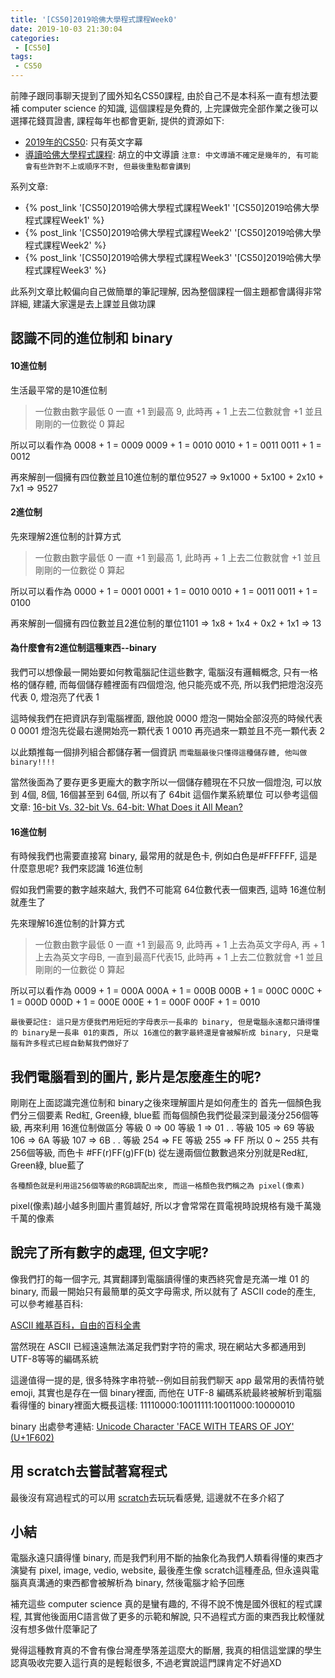 ```yaml
---
title: '[CS50]2019哈佛大學程式課程Week0'
date: 2019-10-03 21:30:04
categories:
 - [CS50]
tags:
 - CS50
---
```

前陣子跟同事聊天提到了國外知名CS50課程, 由於自己不是本科系一直有想法要補 computer science 的知識, 這個課程是免費的, 上完課做完全部作業之後可以選擇花錢買證書, 課程每年也都會更新, 提供的資源如下:

- [2019年的CS50](https://sihhanwang.github.io/2019/04/09/hexo-tutorial/): 只有英文字幕
- [導讀哈佛大學程式課程](https://www.lidemy.com/courses/192307/lectures/3062865): 胡立的中文導讀
`注意: 中文導讀不確定是幾年的, 有可能會有些許對不上或順序不對, 但最後重點都會講到`

系列文章:
- {% post_link '[CS50]2019哈佛大學程式課程Week1' '[CS50]2019哈佛大學程式課程Week1' %}
- {% post_link '[CS50]2019哈佛大學程式課程Week2' '[CS50]2019哈佛大學程式課程Week2' %}
- {% post_link '[CS50]2019哈佛大學程式課程Week3' '[CS50]2019哈佛大學程式課程Week3' %}

此系列文章比較偏向自己做簡單的筆記理解, 因為整個課程一個主題都會講得非常詳細, 建議大家還是去上課並且做功課

## 認識不同的進位制和 binary

#### 10進位制

生活最平常的是10進位制
> 一位數由數字最低 0 一直 +1 到最高 9, 此時再 + 1 上去二位數就會 +1 並且剛剛的一位數從 0 算起

所以可以看作為
0008 + 1 = 0009
0009 + 1 = 0010
0010 + 1 = 0011
0011 + 1 = 0012

再來解剖一個擁有四位數並且10進位制的單位9527
=> 9x1000 + 5x100 + 2x10 + 7x1
=> 9527

#### 2進位制

先來理解2進位制的計算方式
> 一位數由數字最低 0 一直 +1 到最高 1, 此時再 + 1 上去二位數就會 +1 並且剛剛的一位數從 0 算起

所以可以看作為
0000 + 1 = 0001
0001 + 1 = 0010
0010 + 1 = 0011
0011 + 1 = 0100

再來解剖一個擁有四位數並且2進位制的單位1101
=> 1x8 + 1x4 + 0x2 + 1x1
=> 13

#### 為什麼會有2進位制這種東西--binary

我們可以想像最一開始要如何教電腦記住這些數字, 電腦沒有邏輯概念, 只有一格格的儲存體, 而每個儲存體裡面有四個燈泡, 他只能亮或不亮, 所以我們把燈泡沒亮代表 0, 燈泡亮了代表 1

這時候我們在把資訊存到電腦裡面, 跟他說
0000 燈泡一開始全部沒亮的時候代表 0
0001 燈泡先從最右邊開始亮一顆代表 1
0010 再亮過來一顆並且不亮一顆代表 2

以此類推每一個排列組合都儲存著一個資訊
`而電腦最後只懂得這種儲存體, 他叫做 binary!!!!`

當然後面為了要存更多更龐大的數字所以一個儲存體現在不只放一個燈泡, 可以放到 4個, 8個, 16個甚至到 64個, 所以有了 64bit 這個作業系統單位
可以參考這個文章:
[16-bit Vs. 32-bit Vs. 64-bit: What Does it All Mean?](https://digital-photography-school.com/16-bit-vs-32-bit-vs-64-bit-what-does-it-all-mean/)

#### 16進位制

有時候我們也需要直接寫 binary, 最常用的就是色卡, 例如白色是#FFFFFF, 這是什麼意思呢?
我們來認識 16進位制

假如我們需要的數字越來越大, 我們不可能寫 64位數代表一個東西, 這時 16進位制就產生了

先來理解16進位制的計算方式
> 一位數由數字最低 0 一直 +1 到最高 9, 此時再 + 1 上去為英文字母A, 再 + 1 上去為英文字母B, 一直到最高F代表15, 此時再 + 1 上去二位數就會 +1 並且剛剛的一位數從 0 算起

所以可以看作為
0009 + 1 = 000A
000A + 1 = 000B
000B + 1 = 000C
000C + 1 = 000D
000D + 1 = 000E
000E + 1 = 000F
000F + 1 = 0010

`最後要記住: 這只是方便我們用短短的字母表示一長串的 binary, 但是電腦永遠都只讀得懂的 binary是一長串 01的東西, 所以 16進位的數字最終還是會被解析成 binary, 只是電腦有許多程式已經自動幫我們做好了`

## 我們電腦看到的圖片, 影片是怎麼產生的呢?

剛剛在上面認識完進位制和 binary之後來理解圖片是如何產生的
首先一個顏色我們分三個要素 Red紅, Green綠, blue藍
而每個顏色我們從最深到最淺分256個等級, 再來利用 16進位制做區分
等級 0 => 00
等級 1 => 01
      .
      .
等級 105 => 69
等級 106 => 6A
等級 107 => 6B
      .
      .
等級 254 => FE
等級 255 => FF
所以 0 ~ 255 共有256個等級, 而色卡
\#FF(r)FF(g)FF(b)
從左邊兩個位數數過來分別就是Red紅, Green綠, blue藍了

`各種顏色就是利用這256個等級的RGB調配出來, 而這一格顏色我們稱之為 pixel(像素)`

pixel(像素)越小越多則圖片畫質越好, 所以才會常常在買電視時說規格有幾千萬幾千萬的像素

## 說完了所有數字的處理, 但文字呢?
像我們打的每一個字元, 其實翻譯到電腦讀得懂的東西終究會是充滿一堆 01 的 binary, 而最一開始只有最簡單的英文字母需求, 所以就有了 ASCII code的產生, 可以參考維基百科:

[ASCII 維基百科，自由的百科全書](https://zh.wikipedia.org/wiki/ASCII)

當然現在 ASCII 已經遠遠無法滿足我們對字符的需求, 現在網站大多都通用到 UTF-8等等的編碼系統

這邊值得一提的是, 很多特殊字串符號--例如目前我們聊天 app 最常用的表情符號 emoji, 其實也是存在一個 binary裡面, 而他在 UTF-8 編碼系統最終被解析到電腦看得懂的 binary裡面大概長這樣:
11110000:10011111:10011000:10000010

binary 出處參考連結:
[Unicode Character 'FACE WITH TEARS OF JOY' (U+1F602)](https://www.fileformat.info/info/unicode/char/1f602/index.htm)

## 用 scratch去嘗試著寫程式

最後沒有寫過程式的可以用 [scratch](https://scratch.mit.edu)去玩玩看感覺, 這邊就不在多介紹了

## 小結

電腦永遠只讀得懂 binary, 而是我們利用不斷的抽象化為我們人類看得懂的東西才演變有 pixel, image, vedio, website, 最後產生像 scratch這種產品, 但永遠與電腦真真溝通的東西都會被解析為 binary, 然後電腦才給予回應

補充這些 computer science 真的是蠻有趣的, 不得不說不愧是國外很紅的程式課程, 其實他後面用C語言做了更多的示範和解說, 只不過程式方面的東西我比較懂就沒有想多做什麼筆記了

覺得這種教育真的不會有像台灣產學落差這麼大的斷層, 我真的相信這堂課的學生認真吸收完要入這行真的是輕鬆很多, 不過老實說這門課肯定不好過XD
